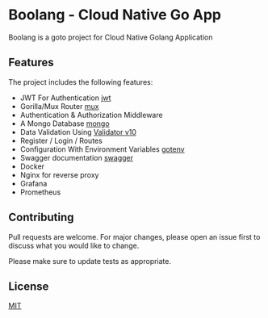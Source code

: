 # Boolang - Cloud Native Go App

Boolang is a goto project for Cloud Native Golang Application

## Features

The project includes the following features:

- JWT For Authentication [jwt](github.com/dgrijalva/jwt-go)
- Gorilla/Mux Router [mux](https://github.com/gorilla/mux)
- Authentication & Authorization Middleware
- A Mongo Database [mongo](go.mongodb.org/mongo-driver)
- Data Validation Using [Validator v10](https://github.com/go-playground/validator)
- Register / Login / Routes
- Configuration With Environment Variables
  [gotenv](https://github.com/subosito/gotenv)
- Swagger documentation [swagger](https://github.com/swaggo/swag)
- Docker
- Nginx for reverse proxy
- Grafana
- Prometheus

## Contributing

Pull requests are welcome. For major changes, please open an issue first to discuss what you would like to change.

Please make sure to update tests as appropriate.

## License

[MIT](https://choosealicense.com/licenses/mit/)
